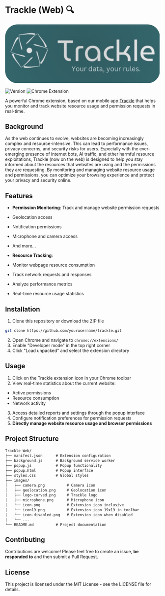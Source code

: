 # Trackle (Web) 🔍

![Trackle Logo](./images/logo-curved.png)


![Version](https://img.shields.io/badge/version-1.0-blue)
![Chrome Extension](https://img.shields.io/badge/platform-Chrome-green)

A powerful Chrome extension, based on our mobile app [Trackle](https://github.com/programmeruser517/Trackle) that helps you monitor and track website resource usage and permission requests in real-time.

## Background

As the web continues to evolve, websites are becoming increasingly complex and resource-intensive. This can lead to performance issues, privacy concerns, and security risks for users. Especially with the ever-emerging presence of internet bots, AI traffic, and other harmful resource exploitations, Trackle (now on the web) is designed to help you stay informed about the resources that websites are using and the permissions they are requesting. By monitoring and managing website resource usage and permissions, you can optimize your browsing experience and protect your privacy and security online.

## Features

- **Permission Monitoring**: Track and manage website permission requests
- Geolocation access
- Notification permissions
- Microphone and camera access
- And more...

- **Resource Tracking**:
- Monitor webpage resource consumption
- Track network requests and responses
- Analyze performance metrics
- Real-time resource usage statistics

## Installation

1. Clone this repository or download the ZIP file
```bash
git clone https://github.com/yourusername/trackle.git
```

2. Open Chrome and navigate to `chrome://extensions/`
3. Enable "Developer mode" in the top right corner
4. Click "Load unpacked" and select the extension directory

## Usage

1. Click on the Trackle extension icon in your Chrome toolbar
2. View real-time statistics about the current website:
- Active permissions
- Resource consumption
- Network activity
3. Access detailed reports and settings through the popup interface
4. Configure notification preferences for permission requests
5. **Directly manage website resource usage and browser permissions**

## Project Structure

```
Trackle Web/
├── manifest.json      # Extension configuration
├── background.js      # Background service worker
├── popup.js           # Popup functionality
├── popup.html         # Popup interface
├── styles.css         # Global styles
├── images/
│   ├── camera.png          # Camera icon
│   ├── geolocation.png     # Geolocation icon
│   ├── logo-curved.png     # Trackle logo
│   ├── microphone.png      # Microphone icon
│   └── icon.png            # Extension icon inclusive
|   └── icon19.png          # Extension icon 19x19 in toolbar
|   └── icon-disabled.png   # Extension icon when disabled
|   └── ...
└── README.md          # Project documentation
```

## Contributing

Contributions are welcome! Please feel free to create an issue, **be responded to** and then submit a Pull Request.

## License

This project is licensed under the MIT License - see the LICENSE file for details.
